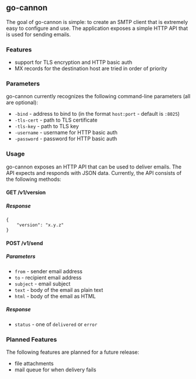 ## go-cannon

The goal of go-cannon is simple: to create an SMTP client that is extremely easy to configure and use. The application exposes a simple HTTP API that is used for sending emails.

### Features

- support for TLS encryption and HTTP basic auth
- MX records for the destination host are tried in order of priority

### Parameters

go-cannon currently recognizes the following command-line parameters (all are optional):

- `-bind` - address to bind to (in the format `host:port` - default is `:8025`)
- `-tls-cert` - path to TLS certificate
- `-tls-key` - path to TLS key
- `-username` - username for HTTP basic auth
- `-password` - password for HTTP basic auth

### Usage

go-cannon exposes an HTTP API that can be used to deliver emails. The API expects and responds with JSON data. Currently, the API consists of the following methods:

#### GET /v1/version

##### Response

    {
        "version": "x.y.z"
    }

#### POST /v1/send

##### Parameters

- `from` - sender email address
- `to` - recipient email address
- `subject` - email subject
- `text` - body of the email as plain text
- `html` - body of the email as HTML

##### Response

- `status` - one of `delivered` or `error`

### Planned Features

The following features are planned for a future release:

- file attachments
- mail queue for when delivery fails
